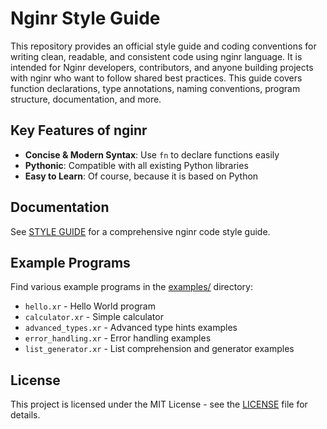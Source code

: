# Nginr Style Guide

This repository provides an official style guide and coding conventions for writing clean, readable, and consistent code using nginr language. It is intended for Nginr developers, contributors, and anyone building projects with nginr who want to follow shared best practices. This guide covers function declarations, type annotations, naming conventions, program structure, documentation, and more.

## Key Features of nginr

- **Concise & Modern Syntax**: Use `fn` to declare functions easily
- **Pythonic**: Compatible with all existing Python libraries
- **Easy to Learn**: Of course, because it is based on Python

## Documentation

See [STYLE GUIDE](STYLE_GUIDE_EN.md) for a comprehensive nginr code style guide.

## Example Programs

Find various example programs in the [examples/](examples/) directory:

- `hello.xr` - Hello World program
- `calculator.xr` - Simple calculator
- `advanced_types.xr` - Advanced type hints examples
- `error_handling.xr` - Error handling examples
- `list_generator.xr` - List comprehension and generator examples

## License

This project is licensed under the MIT License - see the [LICENSE](LICENSE) file for details.
